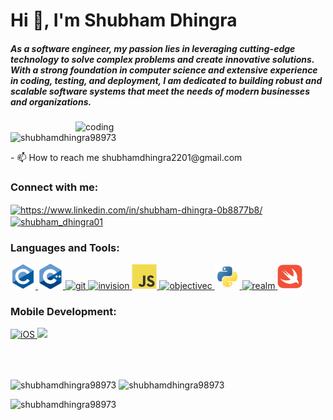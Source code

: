 <h1 align="left">Hi 👋, I'm Shubham Dhingra</h1>
<h5 align="left">As a software engineer, my passion lies in leveraging cutting-edge technology to solve complex problems and create innovative solutions. With a strong foundation in computer science and extensive experience in coding, testing, and deployment, I am dedicated to building robust and scalable software systems that meet the needs of modern businesses and organizations. </h5>
<img align="right" alt="coding" width="400" src="https://camo.githubusercontent.com/e20822b4282c07ffd010cd05f855a6561d3b62358ca9e607e4901288dd748fcb/68747470733a2f2f63646e2e6472696262626c652e636f6d2f75736572732f323133313939332f73637265656e73686f74732f343934383733362f74686f75676874776f726b732d6769665f6472696262626c652e676966"
<p align="left"> <img src="https://komarev.com/ghpvc/?username=shubhamdhingra98973&label=Profile%20views&color=0e75b6&style=flat" alt="shubhamdhingra98973" /> </p>
- 📫 How to reach me shubhamdhingra2201@gmail.com
<h3 align="left">Connect with me:</h3>
<p align="left">
<a href="https://linkedin.com/in/https://www.linkedin.com/in/shubham-dhingra-0b8877b8/" target="blank"><img align="center" src="https://raw.githubusercontent.com/rahuldkjain/github-profile-readme-generator/master/src/images/icons/Social/linked-in-alt.svg" alt="https://www.linkedin.com/in/shubham-dhingra-0b8877b8/" height="30" width="40" /></a>
<a href="https://instagram.com/shubham_dhingra01" target="blank"><img align="center" src="https://raw.githubusercontent.com/rahuldkjain/github-profile-readme-generator/master/src/images/icons/Social/instagram.svg" alt="shubham_dhingra01" height="30" width="40" /></a>
</p>
<h3 align="left">Languages and Tools:</h3>
<p align="left"> <a href="https://www.cprogramming.com/" target="_blank" rel="noreferrer"> <img src="https://raw.githubusercontent.com/devicons/devicon/master/icons/c/c-original.svg" alt="c" width="40" height="40"/> </a> <a href="https://www.w3schools.com/cpp/" target="_blank" rel="noreferrer"> <img src="https://raw.githubusercontent.com/devicons/devicon/master/icons/cplusplus/cplusplus-original.svg" alt="cplusplus" width="40" height="40"/> </a> <a href="https://git-scm.com/" target="_blank" rel="noreferrer"> <img src="https://www.vectorlogo.zone/logos/git-scm/git-scm-icon.svg" alt="git" width="40" height="40"/> </a> <a href="https://www.invisionapp.com/" target="_blank" rel="noreferrer"> <img src="https://www.vectorlogo.zone/logos/invisionapp/invisionapp-icon.svg" alt="invision" width="40" height="40"/> </a> <a href="https://developer.mozilla.org/en-US/docs/Web/JavaScript" target="_blank" rel="noreferrer"> <img src="https://raw.githubusercontent.com/devicons/devicon/master/icons/javascript/javascript-original.svg" alt="javascript" width="40" height="40"/> </a> <a href="https://developer.apple.com/library/archive/documentation/Cocoa/Conceptual/ProgrammingWithObjectiveC/Introduction/Introduction.html" target="_blank" rel="noreferrer"> <img src="https://www.vectorlogo.zone/logos/apple_objectivec/apple_objectivec-icon.svg" alt="objectivec" width="40" height="40"/> </a> <a href="https://www.python.org" target="_blank" rel="noreferrer"> <img src="https://raw.githubusercontent.com/devicons/devicon/master/icons/python/python-original.svg" alt="python" width="40" height="40"/> </a> <a href="https://realm.io/" target="_blank" rel="noreferrer"> <img src="https://raw.githubusercontent.com/bestofjs/bestofjs-webui/8665e8c267a0215f3159df28b33c365198101df5/public/logos/realm.svg" alt="realm" width="40" height="40"/> </a> <a href="https://developer.apple.com/swift/" target="_blank" rel="noreferrer"> <img src="https://raw.githubusercontent.com/devicons/devicon/master/icons/swift/swift-original.svg" alt="swift" width="40" height="40"/> </a> </p>
<h3 align="left">Mobile Development:</h3>
<p align="left"> <a href="https://developer.apple.com/documentation/swift" target="_blank" rel="noreferrer"> <img src="http://www.clipartbest.com/cliparts/dc6/zM9/dc6zM9Kc9.svg" alt="iOS" width="40" height="40"/> </a> <a href="https://reactnative.dev/" target="_blank" rel="noreferrer"> <img src="https://reactnative.dev/img/header_logo.svg" alt="
" width="40" height="40"/> </a> </p>
<br>
<br>
<p ><img align="center" width = "35%" src="https://github-readme-stats.vercel.app/api/top-langs?username=shubhamdhingra98973&show_icons=true&locale=en&layout=compact&theme=dark" alt="shubhamdhingra98973" />
<img align="center"  src="https://github-readme-streak-stats.herokuapp.com/?user=shubhamdhingra98973&theme=dark" alt="shubhamdhingra98973" /></p>
<p><img width=50%" src="https://github-readme-stats.vercel.app/api?username=shubhamdhingra98973&show_icons=true&locale=en&theme=dark" alt="shubhamdhingra98973" /></p>
